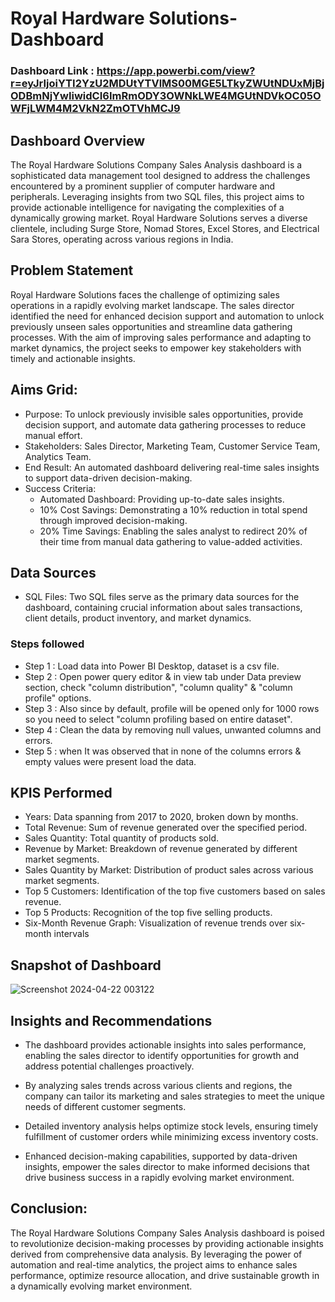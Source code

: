 
# Royal Hardware Solutions-Dashboard

### Dashboard Link : https://app.powerbi.com/view?r=eyJrIjoiYTI2YzU2MDUtYTVlMS00MGE5LTkyZWUtNDUxMjBjODBmNjYwIiwidCI6ImRmODY3OWNkLWE4MGUtNDVkOC05OWFjLWM4M2VkN2ZmOTVhMCJ9


## Dashboard Overview

The Royal Hardware Solutions Company Sales Analysis dashboard is a sophisticated data management tool designed to address the challenges encountered by a prominent supplier of computer hardware and peripherals. Leveraging insights from two SQL files, this project aims to provide actionable intelligence for navigating the complexities of a dynamically growing market. Royal Hardware Solutions serves a diverse clientele, including Surge Store, Nomad Stores, Excel Stores, and Electrical Sara Stores, operating across various regions in India.

## Problem Statement

Royal Hardware Solutions faces the challenge of optimizing sales operations in a rapidly evolving market landscape. The sales director identified the need for enhanced decision support and automation to unlock previously unseen sales opportunities and streamline data gathering processes. With the aim of improving sales performance and adapting to market dynamics, the project seeks to empower key stakeholders with timely and actionable insights.

## Aims Grid:

- Purpose: To unlock previously invisible sales opportunities, provide decision support, and automate data gathering processes to reduce manual effort.
- Stakeholders: Sales Director, Marketing Team, Customer Service Team, Analytics Team.
- End Result: An automated dashboard delivering real-time sales insights to support data-driven decision-making.
- Success Criteria:
     - Automated Dashboard: Providing up-to-date sales insights.
     - 10% Cost Savings: Demonstrating a 10% reduction in total spend through improved decision-making.
     - 20% Time Savings: Enabling the sales analyst to redirect 20% of their time from manual data gathering to value-added activities.
## Data Sources
- SQL Files: Two SQL files serve as the primary data sources for the dashboard, containing crucial information about sales transactions, client details, product inventory, and market dynamics.


### Steps followed 

- Step 1 : Load data into Power BI Desktop, dataset is a csv file.
- Step 2 : Open power query editor & in view tab under Data preview section, check "column distribution", "column quality" & "column profile" options.
- Step 3 : Also since by default, profile will be opened only for 1000 rows so you need to select "column profiling based on entire dataset".
- Step 4 : Clean the data by removing null values, unwanted columns and errors.
- Step 5 : when It was observed that in none of the columns errors & empty values were present load the data.


## KPIS Performed

- Years: Data spanning from 2017 to 2020, broken down by months.
- Total Revenue: Sum of revenue generated over the specified period.
- Sales Quantity: Total quantity of products sold.
- Revenue by Market: Breakdown of revenue generated by different market segments.
- Sales Quantity by Market: Distribution of product sales across various market segments.
- Top 5 Customers: Identification of the top five customers based on sales revenue.
- Top 5 Products: Recognition of the top five selling products.
- Six-Month Revenue Graph: Visualization of revenue trends over six-month intervals



## Snapshot of Dashboard 
![Screenshot 2024-04-22 003122](https://github.com/Laasikayasalapu0105/Royal-Hardware-Solutions-Sales-Analysis/assets/167681389/5280a4bd-aa4c-4dc6-84bb-40e05cba8a46)


           
## Insights and Recommendations

- The dashboard provides actionable insights into sales performance, enabling the sales director to identify opportunities for growth and address potential challenges proactively.

- By analyzing sales trends across various clients and regions, the company can tailor its marketing and sales strategies to meet the unique needs of different customer segments.

- Detailed inventory analysis helps optimize stock levels, ensuring timely fulfillment of customer orders while minimizing excess inventory costs.

- Enhanced decision-making capabilities, supported by data-driven insights, empower the sales director to make informed decisions that drive business success in a rapidly evolving market environment.
  

## Conclusion:

The Royal Hardware Solutions Company Sales Analysis dashboard is poised to revolutionize decision-making processes by providing actionable insights derived from comprehensive data analysis. By leveraging the power of automation and real-time analytics, the project aims to enhance sales performance, optimize resource allocation, and drive sustainable growth in a dynamically evolving market environment.
